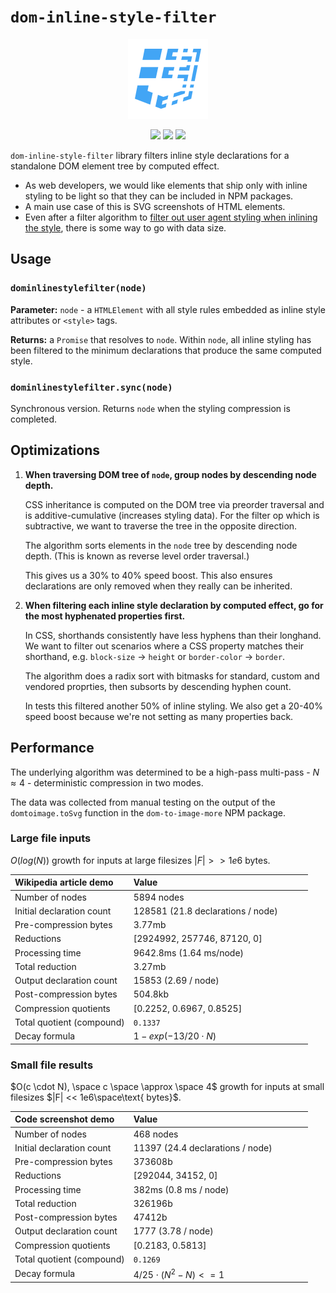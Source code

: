 # `dom-inline-style-filter`

<p align="center"><img src="./icon.png" height="128" /></p>

<p align="center"><a href="https://github.com/zm-cttae/dom-inline-style-filter" target="_blank"><img src="https://img.shields.io/github/v/release/zm-cttae/dom-inline-style-filter.svg?style=flat-square&label=Release&logo=github&logoColor=cacde2&labelColor=2c2c32&color=2196f3" /></a> <a href="https://www.npmjs.com/package/dom-inline-style-filter" target="_blank"><img src="https://img.shields.io/npm/dw/dom-inline-style-filter?style=flat-square&label=Downloads&logo=npm&logoColor=cacde2&labelColor=2c2c32&color=2196f3" /></a> <a href="https://github.com/vsce-toolroom/vscode-beautify/pipelines" target="_blank"><img src="https://img.shields.io/github/actions/workflow/status/zm-cttae/dom-inline-style-filter/CI.svg?style=flat-square&label	=CI&logo=github&logoColor=cacde2&labelColor=2c2c32&color=2196f3" /></a></p>

`dom-inline-style-filter` library filters inline style declarations for a standalone DOM element tree by computed effect.

- As web developers, we would like elements that ship only with inline styling to be light so that they can be included in NPM packages.
- A main use case of this is SVG screenshots of HTML elements.
- Even after a filter algorithm to [filter out user agent styling when inlining the style](https://github.com/1904labs/dom-to-image-more/issues/70), there is some way to go with data size.

## Usage

### `dominlinestylefilter(node)`

**Parameter:** `node` - a `HTMLElement` with all style rules embedded as inline style attributes or `<style>` tags.

**Returns:** a `Promise` that resolves to `node`. Within `node`, all inline styling has been filtered to the minimum declarations that produce the same computed style.

### `dominlinestylefilter.sync(node)`

Synchronous version. Returns `node` when the styling compression is completed.

## Optimizations

1.  **When traversing DOM tree of `node`, group nodes by descending node depth.**

    CSS inheritance is computed on the DOM tree via preorder traversal and is additive-cumulative (increases styling data). For the filter op which is subtractive, we want to traverse the tree in the opposite direction.
    
    The algorithm sorts elements in the `node` tree by descending node depth. (This is known as reverse level order traversal.)

    This gives us a 30% to 40% speed boost. This also ensures declarations are only removed when they really can be inherited.

2.  **When filtering each inline style declaration by computed effect, go for the most hyphenated properties first.**

    In CSS, shorthands consistently have less hyphens than their longhand. We want to filter out scenarios where a CSS property matches their shorthand, e.g. `block-size` -> `height` or `border-color` -> `border`.

    The algorithm does a radix sort with bitmasks for standard, custom and vendored proprties, then subsorts by descending hyphen count.

    In tests this filtered another 50% of inline styling. We also get a 20-40% speed boost because we're not setting as many properties back.

## Performance

The underlying algorithm was determined to be a high-pass multi-pass - $N \approx 4$ - deterministic compression in two modes.

The data was collected from manual testing on the output of the `domtoimage.toSvg` function in the `dom-to-image-more` NPM package.

### Large file inputs

$O(log(N))$ growth for inputs at large filesizes $|F| >> 1e6 \text{ bytes}$.

| Wikipedia article demo    | Value                                    |
| :------------------------ | :--------------------------------------- |
| Number of nodes           | 5894 nodes                               |
| Initial declaration count | 128581 (21.8 declarations / node)        |
| Pre-compression bytes     | 3.77mb                                   |
| Reductions                | [2924992, 257746, 87120, 0]              |
| Processing time           | 9642.8ms (1.64 ms/node)                  |
| Total reduction           | 3.27mb                                   |
| Output declaration count  | 15853 (2.69 / node)                      |
| Post-compression bytes    | 504.8kb                                  |
| Compression quotients     | [0.2252, 0.6967, 0.8525]                 |
| Total quotient (compound) | `0.1337                                ` |
| Decay formula             | $1-exp(-13 / 20 \cdot N)$                |

### Small file results

$O(c \cdot N), \space c \space \approx \space 4$ growth for inputs at small filesizes $|F| << 1e6\space\text{ bytes}$.

| Code screenshot demo      | Value                                    |
| :------------------------ | :--------------------------------------- |
| Number of nodes           | 468 nodes                                |
| Initial declaration count | 11397 (24.4 declarations / node)         |
| Pre-compression bytes     | 373608b                                  |
| Reductions                | [292044, 34152, 0]                       |
| Processing time           | 382ms (0.8 ms / node)                    |
| Total reduction           | 326196b                                  |
| Post-compression bytes    | 47412b                                   |
| Output declaration count  | 1777 (3.78 / node)                       |
| Compression quotients     | [0.2183, 0.5813]                         |
| Total quotient (compound) | `0.1269                                ` |
| Decay formula             | $4/25 \cdot (N^2 - N) <= 1$              |
